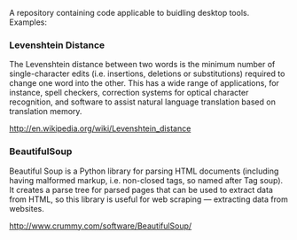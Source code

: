 A repository containing code applicable to buidling desktop tools. Examples:

### Levenshtein Distance

The Levenshtein distance between two words is the minimum number of single-character edits (i.e. insertions, deletions or substitutions) required to change one word into the other. This has a wide range of applications, for instance, spell checkers, correction systems for optical character recognition, and software to assist natural language translation based on translation memory.

http://en.wikipedia.org/wiki/Levenshtein_distance

### BeautifulSoup

Beautiful Soup is a Python library for parsing HTML documents (including having malformed markup, i.e. non-closed tags, so named after Tag soup). It creates a parse tree for parsed pages that can be used to extract data from HTML, so this library is useful for web scraping — extracting data from websites.

http://www.crummy.com/software/BeautifulSoup/
